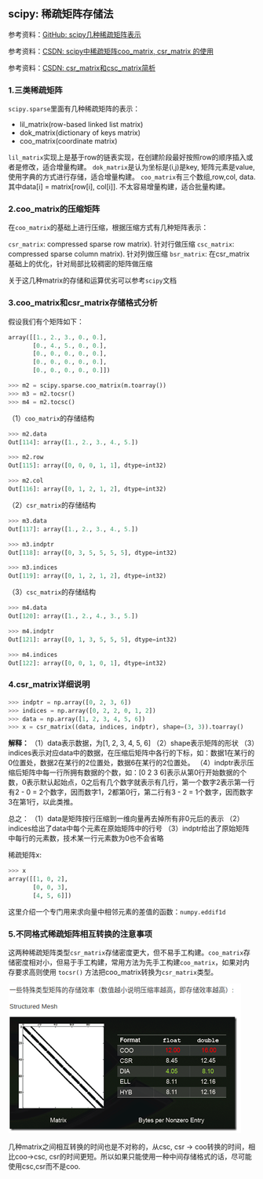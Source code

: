 ## scipy: 稀疏矩阵存储法

参考资料：[GitHub: scipy几种稀疏矩阵表示](https://dirtysalt.github.io/html/types-of-scipy-sparse-matrix.html)

参考资料：[CSDN: scipy中稀疏矩阵coo_matrix, csr_matrix 的使用](https://blog.csdn.net/OOC_ZC/article/details/79605702)

参考资料：[CSDN: csr_matrix和csc_matrix简析](https://blog.csdn.net/sinat_33741547/article/details/79878547)

### 1.三类稀疏矩阵

`scipy.sparse`里面有几种稀疏矩阵的表示：

* lil_matrix(row-based linked list matrix)
* dok_matrix(dictionary of keys matrix)
* coo_matrix(coordinate matrix)

`lil_matrix`实现上是基于row的链表实现，在创建阶段最好按照row的顺序插入或者是修改，适合增量构建。 
`dok_matrix`是认为坐标是(i,j)是key, 矩阵元素是value, 使用字典的方式进行存储，适合增量构建。 
`coo_matrix`有三个数组,row,col, data. 其中data[i] = matrix[row[i], col[i]]. 不太容易增量构建，适合批量构建。

### 2.coo_matrix的压缩矩阵

在`coo_matrix`的基础上进行压缩，根据压缩方式有几种矩阵表示：

`csr_matrix`: compressed sparse row matrix). 针对行做压缩
`csc_matrix`: compressed sparse column matrix). 针对列做压缩
`bsr_matrix`: 在csr_matrix基础上的优化，针对局部比较稠密的矩阵做压缩

关于这几种matrix的存储和运算优劣可以参考`scipy`文档

### 3.coo_matrix和csr_matrix存储格式分析

假设我们有个矩阵如下：

```python
array([[1., 2., 3., 0., 0.],
       [0., 4., 5., 0., 0.],
       [0., 0., 0., 0., 0.],
       [0., 0., 0., 0., 0.],
       [0., 0., 0., 0., 0.]])
```

```python
>>> m2 = scipy.sparse.coo_matrix(m.toarray())
>>> m3 = m2.tocsr()
>>> m4 = m2.tocsc()
```

（1）`coo_matrix`的存储结构

```python
>>> m2.data
Out[114]: array([1., 2., 3., 4., 5.])
```

```python
>>> m2.row
Out[115]: array([0, 0, 0, 1, 1], dtype=int32)
```

```python
>>> m2.col
Out[116]: array([0, 1, 2, 1, 2], dtype=int32)
```

（2）`csr_matrix`的存储结构

```python
>>> m3.data
Out[117]: array([1., 2., 3., 4., 5.])
```

```python
>>> m3.indptr
Out[118]: array([0, 3, 5, 5, 5, 5], dtype=int32)
```

```python
>>> m3.indices
Out[119]: array([0, 1, 2, 1, 2], dtype=int32)
```

（3）`csc_matrix`的存储结构

```python
>>> m4.data
Out[120]: array([1., 2., 4., 3., 5.])
```

```python
>>> m4.indptr
Out[121]: array([0, 1, 3, 5, 5, 5], dtype=int32)
```

```python
>>> m4.indices
Out[122]: array([0, 0, 1, 0, 1], dtype=int32)
```

### 4.csr_matrix详细说明

```python
>>> indptr = np.array([0, 2, 3, 6])
>>> indices = np.array([0, 2, 2, 0, 1, 2])
>>> data = np.array([1, 2, 3, 4, 5, 6])
>>> x = csr_matrix((data, indices, indptr), shape=(3, 3)).toarray()
```

**解释：**
（1）data表示数据，为[1, 2, 3, 4, 5, 6]
（2）shape表示矩阵的形状
（3）indices表示对应data中的数据，在压缩后矩阵中各行的下标，如：数据1在某行的0位置处，数据2在某行的2位置处，数据6在某行的2位置处。
（4）indptr表示压缩后矩阵中每一行所拥有数据的个数，如：[0 2 3 6]表示从第0行开始数据的个数，0表示默认起始点，0之后有几个数字就表示有几行，第一个数字2表示第一行有2 - 0 = 2个数字，因而数字1，2都第0行，第二行有3 - 2 = 1个数字，因而数字3在第1行，以此类推。

总之：
（1）data是矩阵按行压缩到一维向量再去掉所有非0元后的表示
（2）indices给出了data中每个元素在原始矩阵中的行号
（3）indptr给出了原始矩阵中每行的元素数，技术某一行元素数为0也不会省略

稀疏矩阵x:

```python
>>> x
array([[1, 0, 2],
       [0, 0, 3],
       [4, 5, 6]])
```

这里介绍一个专门用来求向量中相邻元素的差值的函数：`numpy.eddif1d`

### 5.不同格式稀疏矩阵相互转换的注意事项

这两种稀疏矩阵类型`csr_matrix`存储密度更大，但不易手工构建。`coo_matrix`存储密度相对小，但易于手工构建，常用方法为先手工构建`coo_matrix`，如果对内存要求高则使用 `tocsr()` 方法把coo_matrix转换为`csr_matrix`类型。

![](/assets/python036_01.png)

几种matrix之间相互转换的时间也是不对称的，从csc, csr -> coo转换的时间，相比coo->csc, csr的时间更短。所以如果只能使用一种中间存储格式的话，尽可能使用csc,csr而不是coo.